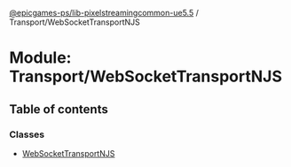 [@epicgames-ps/lib-pixelstreamingcommon-ue5.5](../README.md) / Transport/WebSocketTransportNJS

# Module: Transport/WebSocketTransportNJS

## Table of contents

### Classes

- [WebSocketTransportNJS](../classes/Transport_WebSocketTransportNJS.WebSocketTransportNJS.md)
